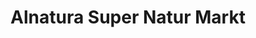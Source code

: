 ---
title: "Alnatura Super Natur Markt"
url: /schwerin/alnatura-super-natur-markt/
shop: Supermarkt
---